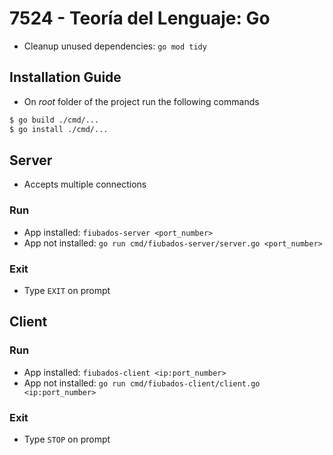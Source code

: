 # 7524 - Teoría del Lenguaje: Go
- Cleanup unused dependencies: `go mod tidy`

## Installation Guide
- On _root_ folder of the project run the following commands
```bash
$ go build ./cmd/...
$ go install ./cmd/...
```

## Server
- Accepts multiple connections

### Run
- App installed: `fiubados-server <port_number>`
- App not installed: `go run cmd/fiubados-server/server.go <port_number>`

### Exit
- Type `EXIT` on prompt

## Client

### Run
- App installed: `fiubados-client <ip:port_number>`
- App not installed: `go run cmd/fiubados-client/client.go <ip:port_number>`

### Exit
- Type `STOP` on prompt
